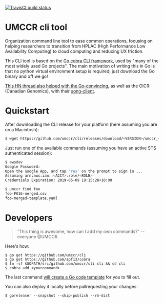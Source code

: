[![TravisCI build status](https://travis-ci.org/umccr/cli.svg)](https://travis-ci.org/umccr/cli)

# UMCCR cli tool

Organization command line tool to ease common operations, focusing on helping researchers to transition from HPLAC (High Performance Low Availability Computing) to cloud computing and reducing UX friction.

This CLI tool is based on the [Go cobra CLI framework](https://github.com/spf13/cobra), used by "many of the most widely used Go projects". The main motivation of writing this in Go is that no python virtual environment setup is required, just download the Go binary and off we go!

[This HN thread also helped with the Go-convincing](https://news.ycombinator.com/item?id=19459787), as well as the OICR (Canadian Genomics), with their [song-client](https://github.com/overture-stack/song-client).

# Quickstart

After downloading the CLI release for your platform (here assuming you are on a Macintosh):

```bash
$ wget https://github.com/umccr/cli/releases/download/<VERSION>/umccr_<VERSION>_OSX -O /usr/local/bin/umccr
```

Just run one of the available commands (assuming you have an active STS authenticated session):

```bash
$ awsdev
Google Password:
Open the Google App, and tap 'Yes' on the prompt to sign in ...
Assuming arn:aws:iam::<ACCT>:role/<ROLE>
Credentials Expiration: 2019-05-09 19:15:28+10:00

$ umccr find foo
foo-P016-merged.csv
foo-merged-template.yaml
```

# Developers

> "This thing is awesome, how can I add my own commands?" -- everyone @UMCCR.

Here's how:

```
$ go get https://github.com/umccr/cli
$ go get https://github.com/spf13/cobra
$ ln -sf $GOPATH/src/github.com/umccr/cli cli && cd cli
$ cobra add <yourcommand>
```

The last command [will create a Go code template](https://github.com/spf13/cobra#overview) for you to fill out.

You can also deploy it locally before pullrequesting your changes:

```
$ goreleaser --snapshot --skip-publish --rm-dist
```
